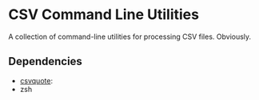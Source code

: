 CSV Command Line Utilities
==========================

A collection of command-line utilities for processing CSV files. Obviously.

Dependencies
------------

* [csvquote](https://github.com/dbro/csvquote):
* zsh
